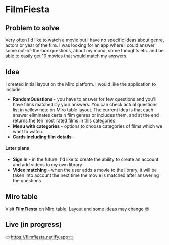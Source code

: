 # FilmFiesta

## Problem to solve
Very often I'd like to watch a movie but I have no specific ideas about genre, actors or year of the film. I was looking for an app where I could answer some out-of-the-box questions, about my mood, some thoughts etc. and be able to easily get 10 movies that would match my answers.

## Idea
I created initial layout on the Miro platform. I would like the application to include
- **RandomQuestions** - you have to answer for few questions and you'll have films matched by your answers. You can check actual questions list in yellow note on Miro table layout. The current idea is that each answer eliminates certain film genres or includes them, and at the end returns the ten most rated films in this categories.
- **Menu with categories** - options to choose categories of films which we want to watch. 
- **Cards including film details** - 
#### Later plans
- **Sign In** - in the future, I'd like to create the ability to create an account and add videos to my own library
- **Video matching** - when the user adds a movie to the library, it will be taken into account the next time the movie is matched after answering the questions
## Miro table
Visit **[FilmFiesta](https://miro.com/app/live-embed/uXjVPxc1zls=/?moveToViewport=-927,-1866,1918,932&embedId=833767332866)** on Miro table. Layout and some ideas may change :wink:

## Live (in progress)
👉https://filmfiesta.netlify.app👈
